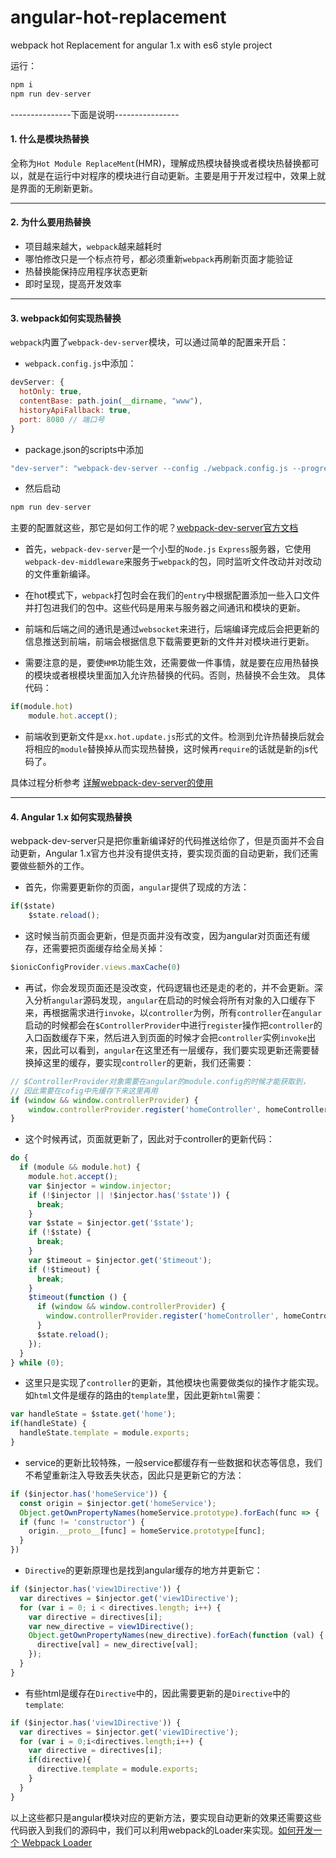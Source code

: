 # angular-hot-replacement
 webpack hot Replacement for angular 1.x with es6 style project

运行：
```js
npm i
npm run dev-server
````

---------------下面是说明----------------

#### 1. 什么是模块热替换

全称为`Hot Module ReplaceMent`(HMR)，理解成热模块替换或者模块热替换都可以，就是在运行中对程序的模块进行自动更新。主要是用于开发过程中，效果上就是界面的无刷新更新。

---

#### 2. 为什么要用热替换
- 项目越来越大，`webpack`越来越耗时
- 哪怕修改只是一个标点符号，都必须重新`webpack`再刷新页面才能验证
- 热替换能保持应用程序状态更新
- 即时呈现，提高开发效率

---

#### 3. webpack如何实现热替换
`webpack`内置了`webpack-dev-server`模块，可以通过简单的配置来开启：
- `webpack.config.js`中添加：
```js
devServer: {
  hotOnly: true,
  contentBase: path.join(__dirname, "www"),
  historyApiFallback: true,
  port: 8080 // 端口号
}

```
- package.json的scripts中添加

```js
"dev-server": "webpack-dev-server --config ./webpack.config.js --progress --hot"
```
- 然后启动
```js
npm run dev-server
```
主要的配置就这些，那它是如何工作的呢？[webpack-dev-server官方文档](https://doc.webpack-china.org/concepts/hot-module-replacement/)
- 首先，`webpack-dev-server`是一个小型的`Node.js` `Express`服务器，它使用`webpack-dev-middleware`来服务于`webpack`的包，同时监听文件改动并对改动的文件重新编译。

- 在hot模式下，`webpack`打包时会在我们的`entry`中根据配置添加一些入口文件并打包进我们的包中。这些代码是用来与服务器之间通讯和模块的更新。

- 前端和后端之间的通讯是通过`websocket`来进行，后端编译完成后会把更新的信息推送到前端，前端会根据信息下载需要更新的文件并对模块进行更新。

- 需要注意的是，要使`HMR`功能生效，还需要做一件事情，就是要在应用热替换的模块或者根模块里面加入允许热替换的代码。否则，热替换不会生效。
具体代码：
```js
if(module.hot)
    module.hot.accept();
```
- 前端收到更新文件是`xx.hot.update.js`形式的文件。检测到允许热替换后就会将相应的`module`替换掉从而实现热替换，这时候再`require`的话就是新的js代码了。

具体过程分析参考 [详解webpack-dev-server的使用](https://segmentfault.com/a/1190000006964335)

---

#### 4. Angular 1.x 如何实现热替换
webpack-dev-server只是把你重新编译好的代码推送给你了，但是页面并不会自动更新，Angular 1.x官方也并没有提供支持，要实现页面的自动更新，我们还需要做些额外的工作。
- 首先，你需要更新你的页面，`angular`提供了现成的方法：
```js
if($state)
    $state.reload();
```
- 这时候当前页面会更新，但是页面并没有改变，因为angular对页面还有缓存，还需要把页面缓存给全局关掉：
```js
$ionicConfigProvider.views.maxCache(0)
```
- 再试，你会发现页面还是没改变，代码逻辑也还是走的老的，并不会更新。深入分析`angular`源码发现，`angular`在启动的时候会将所有对象的入口缓存下来，再根据需求进行`invoke`，以`controller`为例，所有`controller`在`angular`启动的时候都会在`$ControllerProvider`中进行`register`操作把`controller`的入口函数缓存下来，然后进入到页面的时候才会把`controller`实例`invoke`出来，因此可以看到，`angular`在这里还有一层缓存，我们要实现更新还需要替换掉这里的缓存，要实现`controller`的更新，我们还需要：

```js
// $ControllerProvider对象需要在angular的module.config的时候才能获取到，
// 因此需要在cofig中先缓存下来这里再用
if (window && window.controllerProvider) {
    window.controllerProvider.register('homeController', homeController);
}
```
- 这个时候再试，页面就更新了，因此对于controller的更新代码：

```js
do {
  if (module && module.hot) {
    module.hot.accept();
    var $injector = window.injector;
    if (!$injector || !$injector.has('$state')) {
      break;
    }
    var $state = $injector.get('$state');
    if (!$state) {
      break;
    }
    var $timeout = $injector.get('$timeout');
    if (!$timeout) {
      break;
    }
    $timeout(function () {
      if (window && window.controllerProvider) {
        window.controllerProvider.register('homeController', homeController);
      }
      $state.reload();
    });
  }
} while (0);
```
- 这里只是实现了`controller`的更新，其他模块也需要做类似的操作才能实现。如`html`文件是缓存的路由的`template`里，因此更新`html`需要：

```js
var handleState = $state.get('home');
if(handleState) {
  handleState.template = module.exports;
}
```
- service的更新比较特殊，一般service都缓存有一些数据和状态等信息，我们不希望重新注入导致丢失状态，因此只是更新它的方法：
```js
if ($injector.has('homeService')) {
  const origin = $injector.get('homeService');
  Object.getOwnPropertyNames(homeService.prototype).forEach(func => {
  if (func != 'constructor') {
    origin.__proto__[func] = homeService.prototype[func];
  }
})
```
- `Directive`的更新原理也是找到angular缓存的地方并更新它：

```js
if ($injector.has('view1Directive')) {
  var directives = $injector.get('view1Directive');
  for (var i = 0; i < directives.length; i++) {
    var directive = directives[i];
    var new_directive = view1Directive();
    Object.getOwnPropertyNames(new_directive).forEach(function (val) {
      directive[val] = new_directive[val];
    });
  }
}
```
-  有些html是缓存在`Directive`中的，因此需要更新的是`Directive`中的`template`:

```js
if ($injector.has('view1Directive')) {
  var directives = $injector.get('view1Directive');
  for (var i = 0;i<directives.length;i++) {
    var directive = directives[i];
    if(directive){
      directive.template = module.exports;
    }
  }
}
```
以上这些都只是angular模块对应的更新方法，要实现自动更新的效果还需要这些代码嵌入到我们的源码中，我们可以利用webpack的Loader来实现。[如何开发一个 Webpack Loader](http://www.alloyteam.com/2016/01/webpack-loader-1/)



